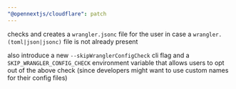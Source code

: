 ```yaml
---
"@opennextjs/cloudflare": patch
---
```


checks and creates a `wrangler.jsonc` file for the user in case a `wrangler.(toml|json|jsonc)` file is not already present

also introduce a new `--skipWranglerConfigCheck` cli flag and a `SKIP_WRANGLER_CONFIG_CHECK`
environment variable that allows users to opt out of the above check (since developers might
want to use custom names for their config files)
